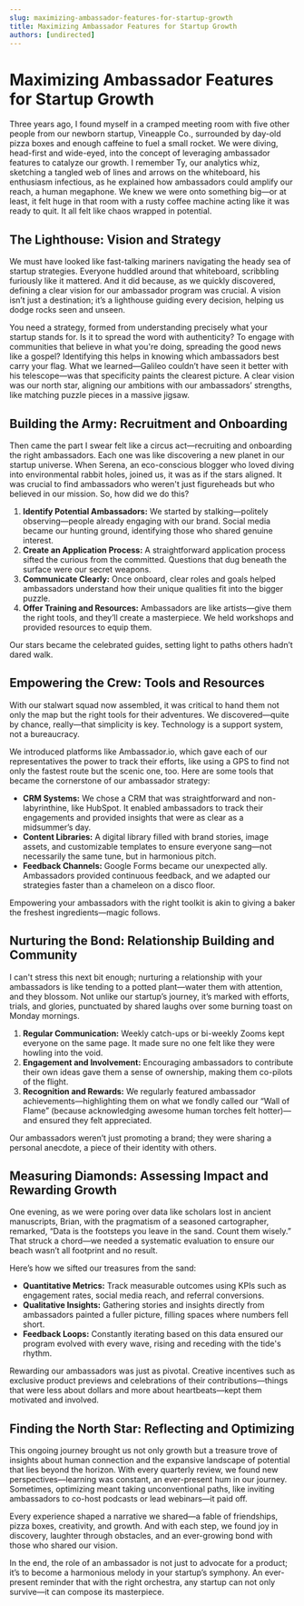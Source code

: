 ```yaml
---
slug: maximizing-ambassador-features-for-startup-growth
title: Maximizing Ambassador Features for Startup Growth
authors: [undirected]
---
```



# Maximizing Ambassador Features for Startup Growth

Three years ago, I found myself in a cramped meeting room with five other people from our newborn startup, Vineapple Co., surrounded by day-old pizza boxes and enough caffeine to fuel a small rocket. We were diving, head-first and wide-eyed, into the concept of leveraging ambassador features to catalyze our growth. I remember Ty, our analytics whiz, sketching a tangled web of lines and arrows on the whiteboard, his enthusiasm infectious, as he explained how ambassadors could amplify our reach, a human megaphone. We knew we were onto something big—or at least, it felt huge in that room with a rusty coffee machine acting like it was ready to quit. It all felt like chaos wrapped in potential.

## The Lighthouse: Vision and Strategy

We must have looked like fast-talking mariners navigating the heady sea of startup strategies. Everyone huddled around that whiteboard, scribbling furiously like it mattered. And it did because, as we quickly discovered, defining a clear vision for our ambassador program was crucial. A vision isn’t just a destination; it’s a lighthouse guiding every decision, helping us dodge rocks seen and unseen.

You need a strategy, formed from understanding precisely what your startup stands for. Is it to spread the word with authenticity? To engage with communities that believe in what you're doing, spreading the good news like a gospel? Identifying this helps in knowing which ambassadors best carry your flag. What we learned—Galileo couldn’t have seen it better with his telescope—was that specificity paints the clearest picture. A clear vision was our north star, aligning our ambitions with our ambassadors’ strengths, like matching puzzle pieces in a massive jigsaw. 

## Building the Army: Recruitment and Onboarding

Then came the part I swear felt like a circus act—recruiting and onboarding the right ambassadors. Each one was like discovering a new planet in our startup universe. When Serena, an eco-conscious blogger who loved diving into environmental rabbit holes, joined us, it was as if the stars aligned. It was crucial to find ambassadors who weren't just figureheads but who believed in our mission. So, how did we do this?

1. **Identify Potential Ambassadors:** We started by stalking—politely observing—people already engaging with our brand. Social media became our hunting ground, identifying those who shared genuine interest.
2. **Create an Application Process:** A straightforward application process sifted the curious from the committed. Questions that dug beneath the surface were our secret weapons.
3. **Communicate Clearly:** Once onboard, clear roles and goals helped ambassadors understand how their unique qualities fit into the bigger puzzle.
4. **Offer Training and Resources:** Ambassadors are like artists—give them the right tools, and they’ll create a masterpiece. We held workshops and provided resources to equip them.

Our stars became the celebrated guides, setting light to paths others hadn’t dared walk. 

## Empowering the Crew: Tools and Resources

With our stalwart squad now assembled, it was critical to hand them not only the map but the right tools for their adventures. We discovered—quite by chance, really—that simplicity is key. Technology is a support system, not a bureaucracy. 

We introduced platforms like Ambassador.io, which gave each of our representatives the power to track their efforts, like using a GPS to find not only the fastest route but the scenic one, too. Here are some tools that became the cornerstone of our ambassador strategy:

- **CRM Systems:** We chose a CRM that was straightforward and non-labyrinthine, like HubSpot. It enabled ambassadors to track their engagements and provided insights that were as clear as a midsummer’s day.
- **Content Libraries:** A digital library filled with brand stories, image assets, and customizable templates to ensure everyone sang—not necessarily the same tune, but in harmonious pitch.
- **Feedback Channels:** Google Forms became our unexpected ally. Ambassadors provided continuous feedback, and we adapted our strategies faster than a chameleon on a disco floor.

Empowering your ambassadors with the right toolkit is akin to giving a baker the freshest ingredients—magic follows.

## Nurturing the Bond: Relationship Building and Community

I can't stress this next bit enough; nurturing a relationship with your ambassadors is like tending to a potted plant—water them with attention, and they blossom. Not unlike our startup’s journey, it’s marked with efforts, trials, and glories, punctuated by shared laughs over some burning toast on Monday mornings.

1. **Regular Communication:** Weekly catch-ups or bi-weekly Zooms kept everyone on the same page. It made sure no one felt like they were howling into the void.
2. **Engagement and Involvement:** Encouraging ambassadors to contribute their own ideas gave them a sense of ownership, making them co-pilots of the flight.
3. **Recognition and Rewards:** We regularly featured ambassador achievements—highlighting them on what we fondly called our “Wall of Flame” (because acknowledging awesome human torches felt hotter)—and ensured they felt appreciated.

Our ambassadors weren’t just promoting a brand; they were sharing a personal anecdote, a piece of their identity with others. 

## Measuring Diamonds: Assessing Impact and Rewarding Growth

One evening, as we were poring over data like scholars lost in ancient manuscripts, Brian, with the pragmatism of a seasoned cartographer, remarked, “Data is the footsteps you leave in the sand. Count them wisely.” That struck a chord—we needed a systematic evaluation to ensure our beach wasn’t all footprint and no result.

Here’s how we sifted our treasures from the sand:

- **Quantitative Metrics:** Track measurable outcomes using KPIs such as engagement rates, social media reach, and referral conversions.
- **Qualitative Insights:** Gathering stories and insights directly from ambassadors painted a fuller picture, filling spaces where numbers fell short.
- **Feedback Loops:** Constantly iterating based on this data ensured our program evolved with every wave, rising and receding with the tide's rhythm.

Rewarding our ambassadors was just as pivotal. Creative incentives such as exclusive product previews and celebrations of their contributions—things that were less about dollars and more about heartbeats—kept them motivated and involved.

## Finding the North Star: Reflecting and Optimizing

This ongoing journey brought us not only growth but a treasure trove of insights about human connection and the expansive landscape of potential that lies beyond the horizon. With every quarterly review, we found new perspectives—learning was constant, an ever-present hum in our journey. Sometimes, optimizing meant taking unconventional paths, like inviting ambassadors to co-host podcasts or lead webinars—it paid off. 

Every experience shaped a narrative we shared—a fable of friendships, pizza boxes, creativity, and growth. And with each step, we found joy in discovery, laughter through obstacles, and an ever-growing bond with those who shared our vision.

In the end, the role of an ambassador is not just to advocate for a product; it’s to become a harmonious melody in your startup’s symphony. An ever-present reminder that with the right orchestra, any startup can not only survive—it can compose its masterpiece.